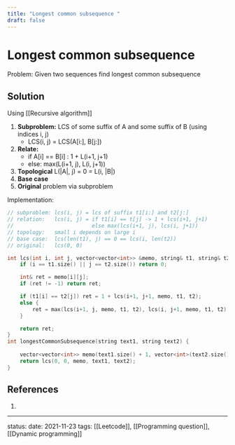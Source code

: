 ```yaml
---
title: "Longest common subsequence "
draft: false
---
```

# Longest common subsequence

Problem: Given two sequences find longest common subsequence

## Solution
Using [[Recursive algorithm]]
1. **Subproblem:** LCS of some suffix of A and some suffix of B (using indices i, j)
	- LCS(i, j) = LCS(A[i:], B[j:])
2. **Relate:** 
	- if A[i] == B[i] : 1 + L(i+1, j+1)
	- else: max(L(i+1, j), L(i, j+1))
1. **Topological**  L(|A|, j) = 0 = L(i, |B|)
2. **Base case** 
3. **Original** problem via subproblem

Implementation:
```c++
// subproblem: lcs(i, j) = lcs of suffix t1[i:] and t2[j:]
// relation:   lcs(i, j) = if t1[i] == t[j] -> 1 + lcs(i+1, j+1)
//                         else max(lcs(i+1, j), lcs(i, j+1))
// topology:   small i depends on large i
// base case:  lcs(len(t1), j) == 0 == lcs(i, len(t2))
// original:   lcs(0, 0)

int lcs(int i, int j, vector<vector<int>> &memo, string& t1, string& t2) {
	if (i == t1.size() || j == t2.size()) return 0;

	int& ret = memo[i][j];
	if (ret != -1) return ret;

	if (t1[i] == t2[j]) ret = 1 + lcs(i+1, j+1, memo, t1, t2);
	else {
		ret = max(lcs(i+1, j, memo, t1, t2), lcs(i, j+1, memo, t1, t2));
	}

	return ret;
}
int longestCommonSubsequence(string text1, string text2) {
	
	vector<vector<int>> memo(text1.size() + 1, vector<int>(text2.size() + 1, -1));
	return lcs(0, 0, memo, text1, text2);
}
```

## References
1. 

---
status:
date: 2021-11-23
tags: [[Leetcode]], [[Programming question]], [[Dynamic programming]]
